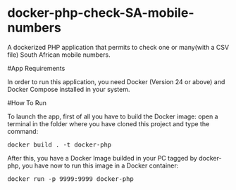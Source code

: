 # docker-php-check-SA-mobile-numbers

A dockerized PHP application that permits to check one or many(with a CSV file) South African mobile numbers.

#App Requirements

In order to run this application, you need Docker (Version 24 or above) and Docker Compose installed in your system.

#How To Run

To launch the app, first of all you have to build the Docker image: open a terminal in the folder where you have cloned this project and type the command:<br>
<pre>docker build . -t docker-php</pre>

After this, you have a Docker Image builded in your PC tagged by docker-php, you have now to run this image in a Docker container:
<pre>docker run -p 9999:9999 docker-php</pre>
